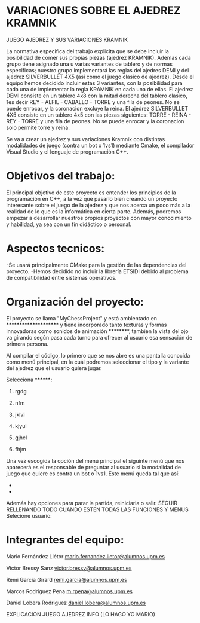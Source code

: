 # VARIACIONES SOBRE EL AJEDREZ KRAMNIK

JUEGO AJEDREZ Y SUS VARIACIONES KRAMNIK

La normativa especifica del trabajo explicita que se debe incluir la posibilidad de comer sus propias piezas (ajedrez KRAMNIK). Ademas cada grupo tiene asignado una u varias variantes de tablero y de normas especificas; nuestro grupo implementará las reglas del ajedres DEMI y del ajedrez SILVERBULLET 4X5 (así como el juego clasico de ajedrez). Desde el equipo hemos decidido incluir estas 3 variantes, con la posibilidad para cada una de implementar la regla KRAMNIK en cada una de ellas. 
El ajedrez DEMI consiste en un tablero 4x8 con la mitad derecha del tablero clasico, 1es decir REY - ALFIL - CABALLO - TORRE y una fila de peones. No se puede enrocar, y la coronacion excluye la reina.
El ajedrez SILVERBULLET 4X5 consiste en un tablero 4x5 con las piezas siguientes: TORRE - REINA - REY - TORRE  y una fila de peones. No se puede enrocar y la coronacion solo permite torre y reina.


Se va a crear un ajedrez y sus variaciones Kramnik con distintas modalidades de juego (contra un bot o 1vs1) mediante Cmake, el compilador Visual Studio y el lenguaje de programación C++. 

# Objetivos del trabajo:

El principal objetivo de este proyecto es entender los principios de la programación en C++, a la vez que pasarlo bien creando un proyecto interesante sobre el juego de la ajedrez y que nos acerca un poco más a la realidad de lo que es la informática en cierta parte. Además, podremos empezar a desarrollar nuestros propios proyectos con mayor conocimiento y habilidad, ya sea con un fin didáctico o personal.


# Aspectos tecnicos:

-Se usará principalmente CMake para la gestión de las dependencias del proyecto.
-Hemos decidido no incluir la librería ETSIDI debido al problema de compatibilidad entre sistemas operativos.

# Organización del proyecto:

El proyecto se llama "MyChessProject" y está ambientado en ******************** y tiene incorporado tanto texturas y formas innovadoras como sonidos de animación ********, también la vista del ojo va girando según pasa cada turno para ofrecer al usuario esa sensación de primera persona.


Al compilar el código, lo primero que se nos abre es una pantalla conocida como menú principal, en la cuál podremos seleccionar el tipo y la variante del ajedrez que el usuario quiera jugar. 

Selecciona ******:

1. rgdg

2. nfm

3. jklvi

4. kjyul

5. gjhcl

6. fhjm


Una vez escogida la opción del menú principal el siguinte menú que nos aparecerá es el responsable de preguntar al usuario si la modalidad de juego que quiere es contra un bot o 1vs1. Este menú queda tal que así:

-
-


Además hay opciones para parar la partida, reiniciarla o salir.
SEGUIR RELLENANDO TODO CUANDO ESTEN TODAS LAS FUNCIONES Y MENUS
Selecione usuario:






# Integrantes del equipo:

Mario Fernández Liétor    mario.fernandez.lietor@alumnos.upm.es

Victor Bressy Sanz        victor.bressy@alumnos.upm.es

Remi Garcia Girard        remi.garcia@alumnos.upm.es

Marcos Rodríguez Pena     m.rpena@alumnos.upm.es

Daniel Lobera Rodriguez   daniel.lobera@alumnos.upm.es

EXPLICACION JUEGO AJEDREZ INFO (LO HAGO YO MARIO)
